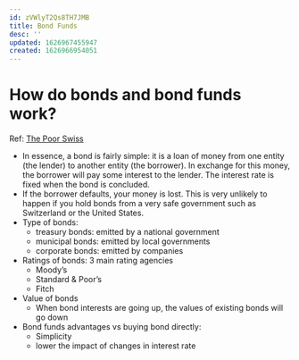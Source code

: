 ```yaml
---
id: zVWlyT2Qs8TH7JMB
title: Bond Funds
desc: ''
updated: 1626967455947
created: 1626966954051
---
```


# How do bonds and bond funds work?

Ref: [The Poor Swiss](https://thepoorswiss.com/bonds-funds/)

- In essence, a bond is fairly simple: it is a loan of money from one entity (the lender) to another entity (the borrower). In exchange for this money, the borrower will pay some interest to the lender. The interest rate is fixed when the bond is concluded.
- If the borrower defaults, your money is lost. This is very unlikely to happen if you hold bonds from a very safe government such as Switzerland or the United States.
- Type of bonds:
    - treasury bonds: emitted by a national government
    - municipal bonds: emitted by local governments
    - corporate bonds: emitted by companies
- Ratings of bonds: 3 main rating agencies
    - Moody’s
    - Standard & Poor’s
    - Fitch
- Value of bonds
    - When bond interests are going up, the values of existing bonds will go down
- Bond funds advantages vs buying bond directly:
    - Simplicity
    - lower the impact of changes in interest rate
    

